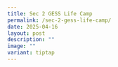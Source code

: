```yaml
---
title: Sec 2 GESS Life Camp
permalink: /sec-2-gess-life-camp/
date: 2025-04-16
layout: post
description: ""
image: ""
variant: tiptap
---
```

